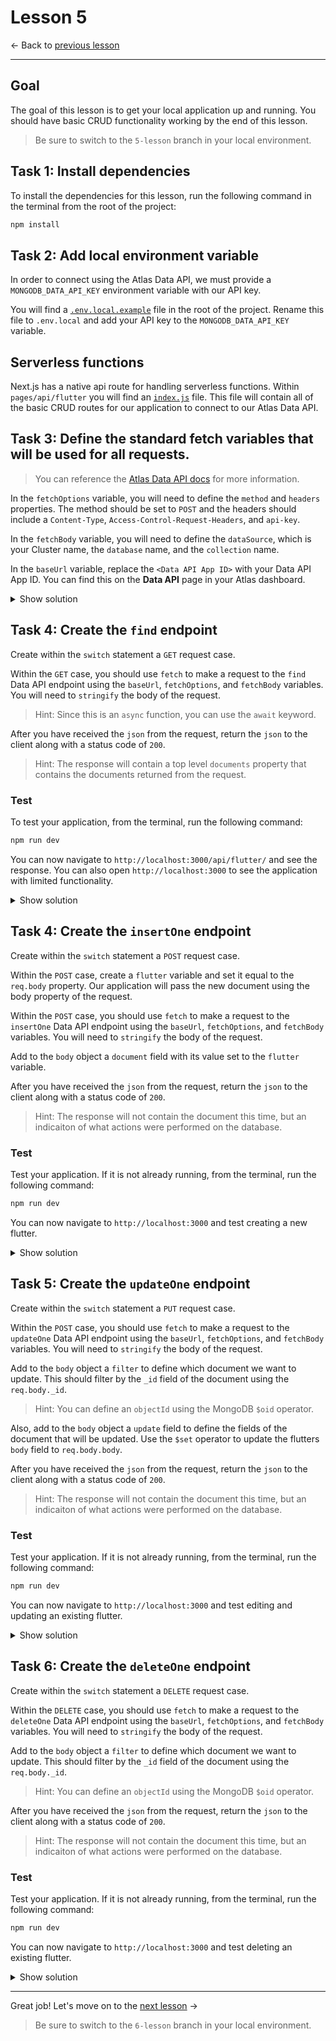 # Lesson 5

<- Back to [previous lesson](https://github.com/mongodb-developer/social-app-demo/tree/4-lesson)

---

## Goal

The goal of this lesson is to get your local application up and running. You should have basic CRUD functionality working by the end of this lesson.

> Be sure to switch to the `5-lesson` branch in your local environment.

## Task 1: Install dependencies

To install the dependencies for this lesson, run the following command in the terminal from the root of the project:

```bash
npm install
```

## Task 2: Add local environment variable

In order to connect using the Atlas Data API, we must provide a `MONGODB_DATA_API_KEY` environment variable with our API key.

You will find a [`.env.local.example`](.env.local.example) file in the root of the project. Rename this file to `.env.local` and add your API key to the `MONGODB_DATA_API_KEY` variable.

## Serverless functions

Next.js has a native api route for handling serverless functions. Within `pages/api/flutter` you will find an [`index.js`](./pages/api/flutter/index.js) file. This file will contain all of the basic CRUD routes for our application to connect to our Atlas Data API.

## Task 3: Define the standard fetch variables that will be used for all requests.

> You can reference the [Atlas Data API docs](https://www.mongodb.com/docs/atlas/api/data-api-resources) for more information.

In the `fetchOptions` variable, you will need to define the `method` and `headers` properties. The method should be set to `POST` and the headers should include a `Content-Type`, `Access-Control-Request-Headers`, and `api-key`.

In the `fetchBody` variable, you will need to define the `dataSource`, which is your Cluster name, the `database` name, and the `collection` name.

In the `baseUrl` variable, replace the `<Data API App ID>` with your Data API App ID. You can find this on the **Data API** page in your Atlas dashboard.

<details>
<summary>Show solution</summary>

```js
const fetchOptions = {
  method: "POST",
  headers: {
    "Content-Type": "application/json",
    "Access-Control-Request-Headers": "*",
    "api-key": process.env.MONGODB_DATA_API_KEY,
  },
};
const fetchBody = {
  dataSource: "Cluster0",
  database: "social_butterfly",
  collection: "flutters",
};
const baseUrl =
  "https://data.mongodb-api.com/app/<Data API App ID>/endpoint/data/beta/action";
```

</details>

## Task 4: Create the `find` endpoint

Create within the `switch` statement a `GET` request case.

Within the `GET` case, you should use `fetch` to make a request to the `find` Data API endpoint using the `baseUrl`, `fetchOptions`, and `fetchBody` variables. You will need to `stringify` the body of the request.

> Hint: Since this is an `async` function, you can use the `await` keyword.

After you have received the `json` from the request, return the `json` to the client along with a status code of `200`.

> Hint: The response will contain a top level `documents` property that contains the documents returned from the request.

### Test

To test your application, from the terminal, run the following command:

```bash
npm run dev
```

You can now navigate to `http://localhost:3000/api/flutter/` and see the response. You can also open `http://localhost:3000` to see the application with limited functionality.

<details>
<summary>Show solution</summary>

```js
case "GET":
  const readData = await fetch(`${baseUrl}/find`, {
    ...fetchOptions,
    body: JSON.stringify({
      ...fetchBody,
      sort: { postedAt: -1 },
    }),
  });
  const readDataJson = await readData.json();
  res.status(200).json(readDataJson.documents);
  break;
```
</details>

## Task 4: Create the `insertOne` endpoint

Create within the `switch` statement a `POST` request case.

Within the `POST` case, create a `flutter` variable and set it equal to the `req.body` property. Our application will pass the new document using the body property of the request.

Within the `POST` case, you should use `fetch` to make a request to the `insertOne` Data API endpoint using the `baseUrl`, `fetchOptions`, and `fetchBody` variables. You will need to `stringify` the body of the request. 

Add to the `body` object a `document` field with its value set to the `flutter` variable.

After you have received the `json` from the request, return the `json` to the client along with a status code of `200`.

> Hint: The response will not contain the document this time, but an indicaiton of what actions were performed on the database.

### Test

Test your application. If it is not already running, from the terminal, run the following command:

```bash
npm run dev
```

You can now navigate to `http://localhost:3000` and test creating a new flutter.

<details>
<summary>Show solution</summary>

```js
case "POST":
  const flutter = req.body;
  const insertData = await fetch(`${baseUrl}/insertOne`, {
    ...fetchOptions,
    body: JSON.stringify({
      ...fetchBody,
      document: flutter,
    }),
  });
  const insertDataJson = await insertData.json();
  res.status(200).json(insertDataJson);
  break;
```
</details>

## Task 5: Create the `updateOne` endpoint

Create within the `switch` statement a `PUT` request case.

Within the `POST` case, you should use `fetch` to make a request to the `updateOne` Data API endpoint using the `baseUrl`, `fetchOptions`, and `fetchBody` variables. You will need to `stringify` the body of the request. 

Add to the `body` object a `filter` to define which document we want to update. This should filter by the `_id` field of the document using the `req.body._id`.

> Hint: You can define an `objectId` using the MongoDB `$oid` operator.

Also, add to the `body` object a `update` field to define the fields of the document that will be updated. Use the `$set` operator to update the flutters `body` field to `req.body.body`.

After you have received the `json` from the request, return the `json` to the client along with a status code of `200`.

> Hint: The response will not contain the document this time, but an indicaiton of what actions were performed on the database.

### Test

Test your application. If it is not already running, from the terminal, run the following command:

```bash
npm run dev
```

You can now navigate to `http://localhost:3000` and test editing and updating an existing flutter.

<details>
<summary>Show solution</summary>

```js
case "PUT":
  const updateData = await fetch(`${baseUrl}/updateOne`, {
    ...fetchOptions,
    body: JSON.stringify({
      ...fetchBody,
      filter: { _id: { $oid: req.body._id } },
      update: {
        $set: {
          body: req.body.body,
        },
      },
    }),
  });
  const updateDataJson = await updateData.json();
  res.status(200).json(updateDataJson);
  break;
```
</details>

## Task 6: Create the `deleteOne` endpoint

Create within the `switch` statement a `DELETE` request case.

Within the `DELETE` case, you should use `fetch` to make a request to the `deleteOne` Data API endpoint using the `baseUrl`, `fetchOptions`, and `fetchBody` variables. You will need to `stringify` the body of the request. 

Add to the `body` object a `filter` to define which document we want to update. This should filter by the `_id` field of the document using the `req.body._id`.

> Hint: You can define an `objectId` using the MongoDB `$oid` operator.

After you have received the `json` from the request, return the `json` to the client along with a status code of `200`.

> Hint: The response will not contain the document this time, but an indicaiton of what actions were performed on the database.

### Test

Test your application. If it is not already running, from the terminal, run the following command:

```bash
npm run dev
```

You can now navigate to `http://localhost:3000` and test deleting an existing flutter.

<details>
<summary>Show solution</summary>

```js
case "DELETE":
  const deleteData = await fetch(`${baseUrl}/deleteOne`, {
    ...fetchOptions,
    body: JSON.stringify({
      ...fetchBody,
      filter: { _id: { $oid: req.body._id } },
    }),
  });
  const deleteDataJson = await deleteData.json();
  res.status(200).json(deleteDataJson);
  break;
```
</details>

---

Great job! Let's move on to the [next lesson](https://github.com/mongodb-developer/social-app-demo/tree/6-lesson) ->

> Be sure to switch to the `6-lesson` branch in your local environment.
